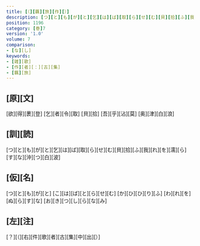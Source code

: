 ```yaml
---
title: [（][覊][旅][作][）]
description: [つ][と][も][が][と][乞][は][ば][取][ら][せ][む][貝][拾][ふ][我][れ][を][濡][ら][す][な][沖][つ][白][波]
position: 1196
category: [巻]7
version: '1.0'
volume: 7
comparison:
- [な][し]
keywords:
- [雑][歌]
- [作][者][：][古][集]
- [羈][旅]
---
```


## [原][文]

[欲][得][褁][登] [乞][者][令][取] [貝][拾] [吾][乎][沾][莫] [奥][津][白][浪]

## [訓][読]

[つ][と][も][が][と][乞][は][ば][取][ら][せ][む][貝][拾][ふ][我][れ][を][濡][ら][す][な][沖][つ][白][波]

## [仮][名]

[つ][と][も][が][と] [こ][は][ば][と][ら][せ][む] [か][ひ][ひ][り][ふ] [わ][れ][を][ぬ][ら][す][な] [お][き][つ][し][ら][な][み]

## [左][注]

[？][（][右][件][歌][者][古][集][中][出][）]
